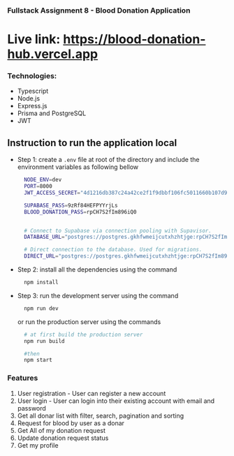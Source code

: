 ### Fullstack Assignment 8 - Blood Donation Application

# Live link: https://blood-donation-hub.vercel.app

### Technologies:

- Typescript
- Node.js
- Express.js
- Prisma and PostgreSQL
- JWT

## Instruction to run the application local

- Step 1: create a `.env` file at root of the directory and include the environment variables as following bellow

  ```bash
    NODE_ENV=dev
    PORT=8000
    JWT_ACCESS_SECRET="4d1216db387c24a42ce2f1f9dbbf106fc5011660b107d988202d47016cf4f7fc14dfa677a4c5a504b96f86cdece62e7bfd19246de25d6840126edb4a4a1587a0"

    SUPABASE_PASS=9zRf84HEFPYYrjLs
    BLOOD_DONATION_PASS=rpCH7S2fIm896iQ0


    # Connect to Supabase via connection pooling with Supavisor.
    DATABASE_URL="postgres://postgres.gkhfwmeijcutxhzhtjge:rpCH7S2fIm896iQ0@aws-0-ap-southeast-1.pooler.supabase.com:6543/postgres?pgbouncer=true"

    # Direct connection to the database. Used for migrations.
    DIRECT_URL="postgres://postgres.gkhfwmeijcutxhzhtjge:rpCH7S2fIm896iQ0@aws-0-ap-southeast-1.pooler.supabase.com:5432/postgres"

  ```

- Step 2: install all the dependencies using the command
  ```bash
    npm install
  ```
- Step 3: run the development server using the command

  ```bash
    npm run dev
  ```

  or run the production server using the commands

  ```bash
    # at first build the production server
    npm run build

    #then
    npm start
  ```

### Features

1. User registration - User can register a new account
2. User login - User can login into their existing account with email and password
3. Get all donar list with filter, search, pagination and sorting
4. Request for blood by user as a donar
5. Get All of my donation request
6. Update donation request status
7. Get my profile
